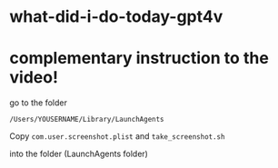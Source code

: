 # what-did-i-do-today-gpt4v
# complementary instruction to the video!

go to the folder

`/Users/YOUSERNAME/Library/LaunchAgents`

Copy 
`com.user.screenshot.plist`
and
`take_screenshot.sh` 

into the folder (LaunchAgents folder)
